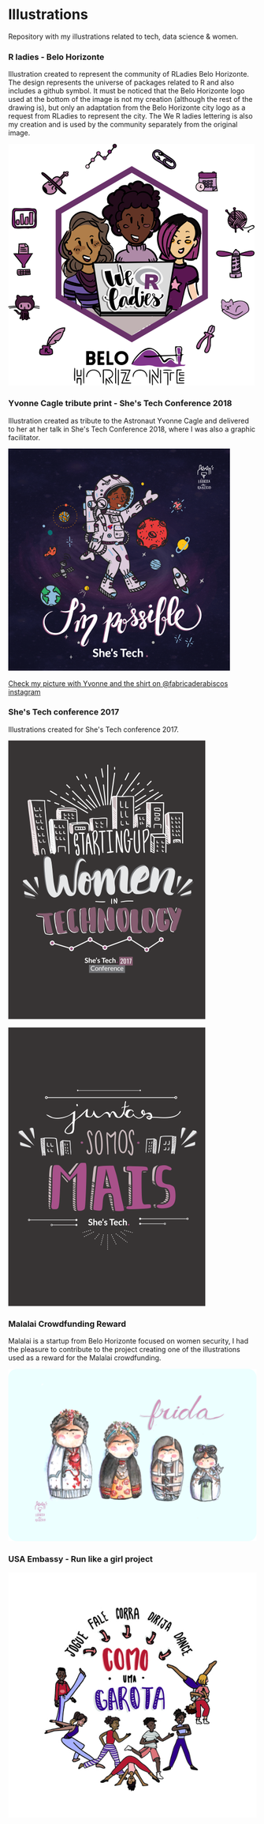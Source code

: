 # Illustrations

Repository with my illustrations related to tech, data science & women.

### R ladies - Belo Horizonte 

Illustration created to represent the community of RLadies Belo Horizonte. The design represents the universe of packages related to R and also includes a github symbol. It must be noticed that the Belo Horizonte logo used at the bottom of the image is not my creation (although the rest of the drawing is), but only an adaptation from the Belo Horizonte city logo as a request from RLadies to represent the city. The We R ladies lettering is also my creation and is used by the community separately from the original image. 

![Rladies](https://github.com/marinattomas/illustrations/blob/master/rladies.png)


### Yvonne Cagle tribute print - She's Tech Conference 2018

Illustration created as tribute to the Astronaut Yvonne Cagle and delivered to her at her talk in She's Tech Conference 2018, where I was also a graphic facilitator.

![Desenho Yvonne Cagle](https://github.com/marinattomas/illustrations/blob/master/yvonne_poster2.png)

[Check my picture with Yvonne and the shirt on @fabricaderabiscos instagram](https://www.instagram.com/p/BquigV9Diet/)



### She's Tech conference 2017

Illustrations created for She's Tech conference 2017.

![Starting up women in tech](https://github.com/marinattomas/illustrations/blob/master/starting%20up%20woman_P.png)

![juntas somos mais](https://github.com/marinattomas/illustrations/blob/master/JUSTASSOMOSMAIs.png)

### Malalai Crowdfunding Reward

Malalai is a startup from Belo Horizonte focused on women security, I had the pleasure to contribute to the project creating one of the illustrations used as a reward for the Malalai crowdfunding. 

![Malalai](https://github.com/marinattomas/illustrations/blob/master/frida3.png)

### USA Embassy - Run like a girl project

![Corra como uma garota](https://github.com/marinattomas/Illustrations/blob/master/corra_como_uma_garota-02.jpg)
